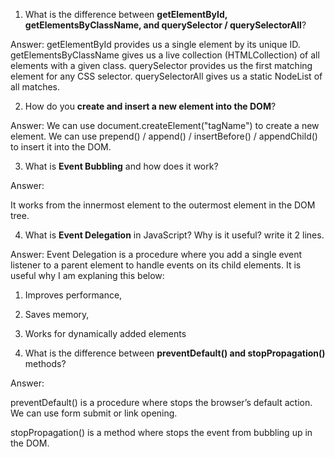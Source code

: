 1. What is the difference between **getElementById, getElementsByClassName, and querySelector / querySelectorAll**?

Answer:
getElementById provides us a single element by its unique ID.
getElementsByClassName gives us a live collection (HTMLCollection) of all elements with a given class.
querySelector provides us the first matching element for any CSS selector.
querySelectorAll gives us a static NodeList of all matches.

2. How do you **create and insert a new element into the DOM**?

Answer:
We can use document.createElement("tagName") to create a new element.
We can use prepend() / append() / insertBefore() / appendChild() to insert it into the DOM.

3. What is **Event Bubbling** and how does it work?

Answer:

It works from the innermost element to the outermost element in the DOM tree.

4. What is **Event Delegation** in JavaScript? Why is it useful? write it 2 lines. 

Answer:
Event Delegation is a procedure where you add a single event listener to a parent element to handle events on its child elements.
It is useful why I am explaning this below:
1. Improves performance,
2. Saves memory,
3. Works for dynamically added elements

5. What is the difference between **preventDefault() and stopPropagation()** methods?

Answer:

preventDefault() is a procedure where stops the browser’s default action. We can use form submit or link opening.

stopPropagation() is a method where stops the event from bubbling up in the DOM.